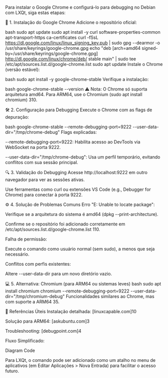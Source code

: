 Para instalar o Google Chrome e configurá-lo para debugging no Debian com LXQt, siga estas etapas:

🐧 1. Instalação do Google Chrome
Adicione o repositório oficial:

bash
sudo apt update
sudo apt install -y curl software-properties-common apt-transport-https ca-certificates
curl -fSsL https://dl.google.com/linux/linux_signing_key.pub | sudo gpg --dearmor -o /usr/share/keyrings/google-chrome.gpg
echo "deb [arch=amd64 signed-by=/usr/share/keyrings/google-chrome.gpg] http://dl.google.com/linux/chrome/deb/ stable main" | sudo tee /etc/apt/sources.list.d/google-chrome.list
sudo apt update
Instale o Chrome (versão estável):

bash
sudo apt install -y google-chrome-stable
Verifique a instalação:

bash
google-chrome-stable --version
⚠️ Nota: O Chrome só suporta arquitetura amd64. Para ARM64, use o Chromium (sudo apt install chromium) 310.

🛠️ 2. Configuração para Debugging
Execute o Chrome com as flags de depuração:

bash
google-chrome-stable --remote-debugging-port=9222 --user-data-dir="/tmp/chrome-debug"
Flags explicadas:

--remote-debugging-port=9222: Habilita acesso ao DevTools via WebSocket na porta 9222.

--user-data-dir="/tmp/chrome-debug": Usa um perfil temporário, evitando conflitos com sua sessão principal.

🔍 3. Validação do Debugging
Acesse http://localhost:9222 em outro navegador para ver as sessões ativas.

Use ferramentas como curl ou extensões VS Code (e.g., Debugger for Chrome) para conectar à porta 9222.

⚙️ 4. Solução de Problemas Comuns
Erro "E: Unable to locate package":

Verifique se a arquitetura do sistema é amd64 (dpkg --print-architecture).

Confirme se o repositório foi adicionado corretamente em /etc/apt/sources.list.d/google-chrome.list 110.

Falha de permissão:

Execute o comando como usuário normal (sem sudo), a menos que seja necessário.

Conflitos com perfis existentes:

Altere --user-data-dir para um novo diretório vazio.

💻 5. Alternativa: Chromium (para ARM64 ou sistemas leves)
bash
sudo apt install chromium
chromium --remote-debugging-port=9222 --user-data-dir="/tmp/chromium-debug"
Funcionalidades similares ao Chrome, mas com suporte a ARM64 35.

🔗 Referências Úteis
Instalação detalhada: [linuxcapable.com]10

Solução para ARM64: [askubuntu.com]3

Troubleshooting: [debugpoint.com]4

Fluxo Simplificado:

Diagram
Code





Para LXQt, o comando pode ser adicionado como um atalho no menu de aplicativos (em Editar Aplicações > Nova Entrada) para facilitar o acesso futuro.
